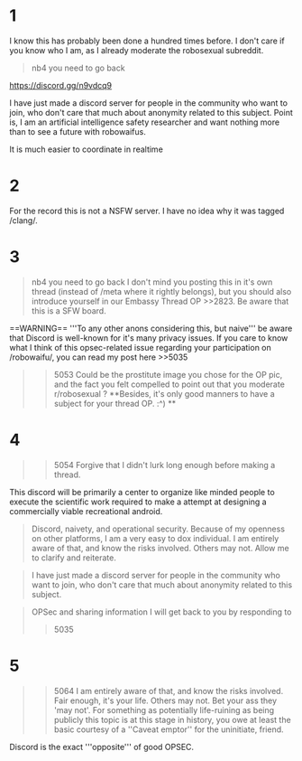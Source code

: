 # 1
I know this has probably been done a hundred times before. I don't care if you know who I am, as I already moderate the robosexual subreddit.
>nb4 you need to go back

https://discord.gg/n9vdcq9

I have just made a discord server for people in the community who want to join, who don't care that much about anonymity related to this subject. Point is, I am an artificial intelligence safety researcher and want nothing more than to see a future with robowaifus.

It is much easier to coordinate in realtime

# 2
For the record this is not a NSFW server. I have no idea why it was tagged /clang/.

# 3
>nb4 you need to go back
I don't mind you posting this in it's own thread (instead of /meta where it rightly belongs), but you should also introduce yourself in our Embassy Thread OP >>2823. Be aware that this is a SFW board.

==WARNING==
'''To any other anons considering this, but naive''' be aware that Discord is well-known for it's many privacy issues. If you care to know what I think of this opsec-related issue regarding your participation on /robowaifu/, you can read my post here >>5035

>>5053
Could be the prostitute image you chose for the OP pic, and the fact you felt compelled to point out that you moderate r/robosexual ? **Besides, it's only good manners to have a subject for your thread OP. :^) **

# 4
>>5054
Forgive that I didn't lurk long enough before making a thread.

This discord will be primarily a center to organize like minded people to execute the scientific work required to make a attempt at designing a commercially viable recreational android.

>Discord, naivety, and operational security.
Because of my openness on other platforms, I am a very easy to dox individual. I am entirely aware of that, and know the risks involved. Others may not. Allow me to clarify and reiterate.

>I have just made a discord server for people in the community who want to join, who don't care that much about anonymity related to this subject.

>OPSec and sharing information
I will get back to you by responding to
>>5035

# 5
>>5064
>I am entirely aware of that, and know the risks involved. 
Fair enough, it's your life.
>Others may not.
Bet your ass they 'may not'. For something as potentially life-ruining as being publicly this topic is at this stage in history, you owe at least the basic courtesy of a ''Caveat emptor'' for the uninitiate, friend.

Discord is the exact '''opposite''' of good OPSEC.

